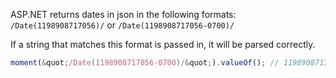 ASP.NET returns dates in json in the following formats: `/Date(1198908717056)/` or `/Date(1198908717056-0700)/`

If a string that matches this format is passed in, it will be parsed correctly.


```javascript
moment(&quot;/Date(1198908717056-0700)/&quot;).valueOf(); // 1198908717056
```
